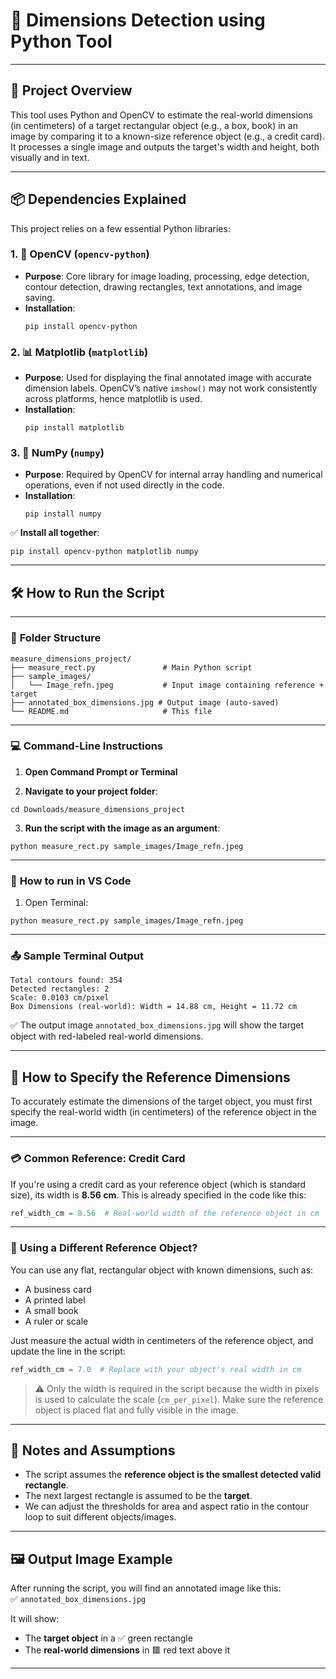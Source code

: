 # 📏 Dimensions Detection using Python Tool

---

## 🧠 **Project Overview**

This tool uses Python and OpenCV to estimate the real-world dimensions (in centimeters) of a target rectangular object (e.g., a box, book) in an image by comparing it to a known-size reference object (e.g., a credit card).  
It processes a single image and outputs the target's width and height, both visually and in text.

---

## 📦 **Dependencies Explained**

This project relies on a few essential Python libraries:

### 1. 🧰 **OpenCV (`opencv-python`)**
- **Purpose**: Core library for image loading, processing, edge detection, contour detection, drawing rectangles, text annotations, and image saving.  
- **Installation**:  
  ```
  pip install opencv-python
  ```

### 2. 📊 **Matplotlib (`matplotlib`)**
- **Purpose**: Used for displaying the final annotated image with accurate dimension labels. OpenCV’s native `imshow()` may not work consistently across platforms, hence matplotlib is used.  
- **Installation**:  
  ```
  pip install matplotlib
  ```

### 3. 🔢 **NumPy (`numpy`)**
- **Purpose**: Required by OpenCV for internal array handling and numerical operations, even if not used directly in the code.  
- **Installation**:  
  ```
  pip install numpy
  ```

✅ **Install all together**:
```
pip install opencv-python matplotlib numpy
```

---

## 🛠️ **How to Run the Script**

---

### 📁 **Folder Structure**

```
measure_dimensions_project/
├── measure_rect.py               # Main Python script
├── sample_images/
│   └── Image_refn.jpeg           # Input image containing reference + target
├── annotated_box_dimensions.jpg # Output image (auto-saved)
└── README.md                     # This file
```

---

### 💻 **Command-Line Instructions**

1. **Open Command Prompt or Terminal**

2. **Navigate to your project folder**:
```
cd Downloads/measure_dimensions_project
```

3. **Run the script with the image as an argument**:
```
python measure_rect.py sample_images/Image_refn.jpeg
```

---

### 🧪 **How to run in VS Code**

1. Open Terminal:  
```
python measure_rect.py sample_images/Image_refn.jpeg
```

---

### 📤 **Sample Terminal Output**

```
Total contours found: 354
Detected rectangles: 2
Scale: 0.0103 cm/pixel
Box Dimensions (real-world): Width = 14.88 cm, Height = 11.72 cm
```

✅ The output image `annotated_box_dimensions.jpg` will show the target object with red-labeled real-world dimensions.

---

## 📐 **How to Specify the Reference Dimensions**

To accurately estimate the dimensions of the target object, you must first specify the real-world width (in centimeters) of the reference object in the image.

---

### 💳 **Common Reference**: Credit Card

If you're using a credit card as your reference object (which is standard size), its width is **8.56 cm**. This is already specified in the code like this:

```python
ref_width_cm = 8.56  # Real-world width of the reference object in cm
```

---

### 📏 **Using a Different Reference Object?**

You can use any flat, rectangular object with known dimensions, such as:

- A business card
- A printed label
- A small book
- A ruler or scale

Just measure the actual width in centimeters of the reference object, and update the line in the script:

```python
ref_width_cm = 7.0  # Replace with your object's real width in cm
```

> ⚠️ Only the width is required in the script because the width in pixels is used to calculate the scale (`cm_per_pixel`). Make sure the reference object is placed flat and fully visible in the image.

---

## 📌 **Notes and Assumptions**

- The script assumes the **reference object is the smallest detected valid rectangle**.
- The next largest rectangle is assumed to be the **target**.
- We can adjust the thresholds for area and aspect ratio in the contour loop to suit different objects/images.

---

## 🖼️ **Output Image Example**

After running the script, you will find an annotated image like this:  
✅ `annotated_box_dimensions.jpg`

It will show:

- The **target object** in a ✅ green rectangle  
- The **real-world dimensions** in 🟥 red text above it

---
